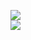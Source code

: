 [![](https://img.shields.io/badge/Made%20With-Github%20Spray-lightgrey.svg?style=for-the-badge&logo=github)](https://github.com/Annihil/github-spray#18742)  
[![](https://i.imgur.com/2DrTn0Z.gif)](https://github.com/Annihil/github-spray)